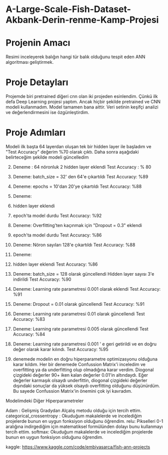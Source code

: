 # A-Large-Scale-Fish-Dataset-Akbank-Derin-renme-Kamp-Projesi

# Projenin Amacı

Resimi inceleyerek balığın hangi tür balık olduğunu tespit eden ANN algoritması geliştirmek.

# Proje Detayları

Projemde biri pretrained diğeri cnn olan iki projeden esinlendim. Çünkü ilk defa Deep Learning projesi yaptım. Ancak hiçbir şekilde pretrained ve CNN modeli kullanmadım. Model tamamen bana aittir. Veri setinin keşifçi analizi ve değerlendirmesini ise özgünleştirdim.

# Proje Adımları

Modeli ilk başta 64 layerdan oluşan tek bir hidden layer ile başladım ve "Test Accuracy" değerim %70 olarak çıktı.
Daha sonra aşağıdaki belirteceğim şekilde modeli güncelledim

2. Deneme :
  64 nöronluk 2 hidden layer eklendi
  Test Accuracy : % 80

3. Deneme:
  batch_size = 32' den 64'e çıkartıldı
  Test Accuracy: %89

4. Deneme:
  epochs = 10'dan 20'ye çıkartıldı
  Test Accuracy: %88

5. Deneme:
  3. hidden layer eklendi
  17. epoch'ta model durdu
  Test Accuracy: %92

6. Deneme:
  Overfitting'ten kaçınmak için "Dropout = 0.3" eklendi

10. epoch'ta model durdu
  Test Accuracy: %86

7. Deneme:
  Nöron sayıları 128'e çıkartıldı
  Test Accuracy: %88

8. Deneme:
  4. hidden layer eklendi
  Test Accuracy: %86

9. Deneme:
  batch_size = 128 olarak güncellendi
  Hidden layer sayısı 3'e indirildi
  Test Accuracy: %90

10. Deneme:
  Learning rate parametresi 0.001 olarak eklendi
  Test Accuracy: %91

11. Deneme:
  Dropout = 0.01 olarak güncellendi
  Test Accuracy: %91

12. Deneme:
  Learning rate parametresi 0.01 olarak güncellendi
  Test Accuracy: %83

13. Deneme:
  Learning rate parametresi 0.005 olarak güncellendi
  Test Accuracy: %84

14. Deneme:
  Learning rate parametresi 0.001 ' e geri getirildi ve en doğru değer olarak karar kılındı.
  Test Accuracy: %95

14. denemede modelin en doğru hiperparametre optimizasyonu olduğuna karar kıldım. Her bir denemede Confussion Matrix'i inceledim ve overfitting ya da underfitting olup olmadığına karar verdim. Diogonal çizgideki değerler 90+ iken kalan değerler 0.01'in altındaydı.
Eğer değerler karmaşık olsaydı underfittin, diogonal çizgideki değerler dışındaki sonuçlar da yüksek olsaydı overfitting olduğunu düşünürdüm. Bu sayede Confussion Matrix'in önemini çok iyi kavradım.

Modelimdeki Diğer Hiperparametreler

Adam : Gelişmiş Gradydan Alçalış metodu olduğu için tercih ettim.
categorical_crossentropy : Okuduğum makalelerde ve incelediğim projelerde bunun en uygun fonksiyon olduğunu öğrendim.
relu: Pikselleri 0-1 aralığına indirgediğim için matematiksel formülünden dolayı bunu kullanmayı tercih ettim.
softmax: Okuduğum makalelerde ve incelediğim projelerde bunun en uygun fonksiyon olduğunu öğrendim.

kaggle: https://www.kaggle.com/code/embiyasarca/fish-ann-projects




























